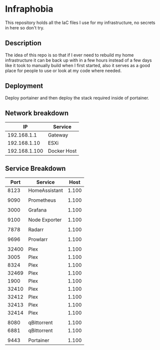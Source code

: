 # Infraphobia

This repository holds all the IaC files I use for my infrastructure, no secrets in here so don't try.

## Description

The idea of this repo is so that if I ever need to rebuild my home infrastructure it can be back up with in a few hours instead of a few days like it took to manually build when I first started, also it serves as a good place for people to use or look at my code where needed.

## Deployment

Deploy portainer and then deploy the stack required inside of portainer.

## Network breakdown

| IP | Service |
|--- |---      |
| 192.168.1.1 | Gateway |
| 192.168.1.10 | ESXi |
| 192.168.1.100 | Docker Host |


## Service Breakdown

| Port | Service | Host |
|---|---|---|
| 8123 | HomeAssistant | 1.100 |
|  |  |
| 9090 | Prometheus | 1.100 |
|  |  |
| 3000 | Grafana | 1.100 |
|  |  |
| 9100 | Node Exporter | 1.100 |
|  |  |
| 7878 | Radarr | 1.100 |
|  |  |
| 9696 | Prowlarr | 1.100 |
|  |  |
| 32400 | Plex | 1.100 |
| 3005 | Plex | 1.100 |
| 8324 | Plex | 1.100 |
| 32469 | Plex | 1.100 |
| 1900 | Plex | 1.100 |
| 32410 | Plex | 1.100 |
| 32412 | Plex | 1.100 |
| 32413 | Plex | 1.100 |
| 32414 | Plex | 1.100 |
|  |  |
| 8080 | qBittorrent | 1.100 |
| 6881 | qBittorrent | 1.100 |
|  |  |
| 9443 | Portainer | 1.100 |